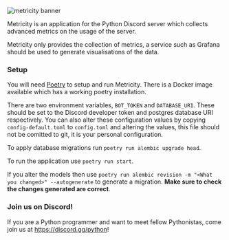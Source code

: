 ![metricity banner](https://media.discordapp.net/attachments/563594791770914816/747917686998040657/metricity_banner.png)

Metricity is an application for the Python Discord server which collects advanced metrics on the usage of the server.

Metricity only provides the collection of metrics, a service such as Grafana should be used to generate visualisations of the data.

### Setup

You will need [Poetry](https://python-poetry.org) to setup and run Metricity. There is a Docker image available which has a working poetry installation.

There are two environment variables, `BOT_TOKEN` and `DATABASE_URI`. These should be set to the Discord developer token and postgres database URI respectively. You can also alter these configuration values by copying `config-default.toml` to `config.toml` and altering the values, this file should not be comitted to git, it is your personal configuration.

To apply database migrations run `poetry run alembic upgrade head`.

To run the application use `poetry run start`.

If you alter the models then use `poetry run alembic revision -m "<What you changed>" --autogenerate` to generate a migration. **Make sure to check the changes generated are correct**.

### Join us on Discord!

If you are a Python programmer and want to meet fellow Pythonistas, come join us at <https://discord.gg/python>!
